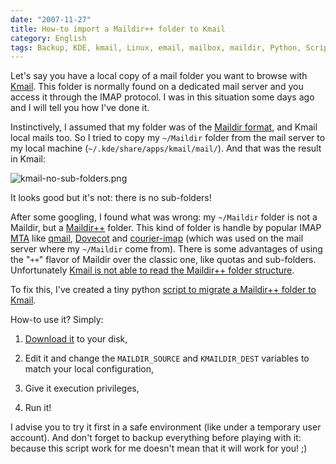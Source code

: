 ```yaml
---
date: "2007-11-27"
title: How-to import a Maildir++ folder to Kmail
category: English
tags: Backup, KDE, kmail, Linux, email, mailbox, maildir, Python, Script
---
```


Let's say you have a local copy of a mail folder you want to browse with [Kmail](https://kontact.kde.org/kmail). This folder is normally found on a dedicated mail server and you access it through the IMAP protocol. I was in this situation some days ago and I will tell you how I've done it.

Instinctively, I assumed that my folder was of the [Maildir format](https://en.wikipedia.org/wiki/Maildir), and Kmail local mails too. So I tried to copy my `~/Maildir` folder from the mail server to my local machine (`~/.kde/share/apps/kmail/mail/`). And that was the result in Kmail:

![kmail-no-sub-folders.png](/uploads/2007/kmail-no-sub-folders.png)

It looks good but it's not: there is no sub-folders!

After some googling, I found what was wrong: my `~/Maildir` folder is not a Maildir, but a [Maildir++](https://www.inter7.com/courierimap/README.maildirquota.html) folder. This kind of folder is handle by popular IMAP [MTA](https://en.wikipedia.org/wiki/Mail_transfer_agent) like [qmail](https://cr.yp.to/qmail.html), [Dovecot](https://www.dovecot.org) and [courier-imap](https://www.courier-mta.org) (which was used on the mail server where my `~/Maildir` come from). There is some advantages of using the "`++`" flavor of Maildir over the classic one, like quotas and sub-folders. Unfortunately [Kmail is not able to read the Maildir++ folder structure](https://groups.google.com/group/comp.windows.x.kde/browse_thread/thread/1c74818b4175b3ec#487b5c78311a07c7).

To fix this, I've created a tiny python [script to migrate a Maildir++ folder to Kmail](https://github.com/kdeldycke/scripts/blob/master/maildir%2B%2B2kmail.py).

How-to use it? Simply:

  1. [Download it](https://github.com/kdeldycke/scripts/blob/master/maildir%2B%2B2kmail.py) to your disk,

  2. Edit it and change the `MAILDIR_SOURCE` and `KMAILDIR_DEST` variables to match your local configuration,

  3. Give it execution privileges,

  4. Run it!

I advise you to try it first in a safe environment (like under a temporary user account). And don't forget to backup everything before playing with it: because this script work for me doesn't mean that it will work for you! ;)
